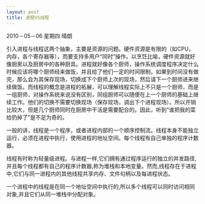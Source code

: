 ```yaml
---
layout: post
title: 进程VS线程
---
```


2010－05－06 星期四 晴朗

引入进程与线程这两个抽象，主要是资源的问题。硬件资源是有限的（如CPU，内存，各个寄存器等），而要支持多用户“同时”操作。以烹饪比喻，硬件资源就好像厨房以及厨房中的各种厨具。进程就好像各个厨师，操作系统调度程序决定什么时候应该将哪个厨师经来做饭，并且给了他们一定的时间限制，如果到时间没有做完，那么会为其保存现场，切换成下个厨师上次的现场，然后请下一个厨师进来继续做饭。而线程的概念是进程的拓展，可以理解线程实际上不只是一个厨师，而是一组厨师，对操作系统来说没有区别，同组厨师可以随便在上一个厨师的基础上继续工作。他们的切换不需要切换现场（保存现场，调出下个进程现场）。所以开销比较大，但是几个厨师同时在厨房中干活是需要配合的。因此，听到“谁把我的菜给扔掉了”是不足为奇的。
  
  一般的讲，线程是一个程序，或者进程内部的一个顺序控制流。线程本身不能独立运行，必须在进程中执行，使用进程的地址空间。每个线程有自己单独的程序计数器。

 线程有时称为轻量级进程。与进程一样,它们拥有通过程序运行的独立的并发路径,并且每个线程都有自己的程序计数器,称为堆栈和本地变量。然而,线程存在于进程中,它们与同一进程内的其他线程共享内存、文件句柄以及每进程状态。

 一个进程中的线程是在同一个地址空间中执行的,所以多个线程可以同时访问相同对象,并且它们从同一堆栈中分配对象。



